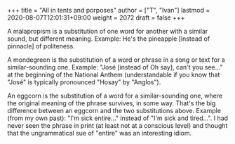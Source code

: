 +++
title = "All in tents and porposes"
author = ["T", "Ivan"]
lastmod = 2020-08-07T12:01:31+09:00
weight = 2072
draft = false
+++

A malapropism is a substitution of one word for another with a similar sound, but different meaning.
Example: He's the pineapple [instead of pinnacle] of politeness.

A mondegreen is the substitution of a word or phrase in a song or text for a similar-sounding one.
Example: "José [instead of Oh say], can't you see..." at the beginning of the National Anthem (understandable if you know that "José" is typically pronounced "Hosay" by "Anglos").

An eggcorn is the substitution of a word for a similar-sounding one, where the original meaning of the phrase survives, in some way. That's the big difference between an eggcorn and the two substitutions above.
Example (from my own past): "I'm sick entire..." instead of "I'm sick and tired...". I had never seen the phrase in print (at least not at a conscious level) and thought that the ungrammatical sue of "entire" was an interesting idiom.
